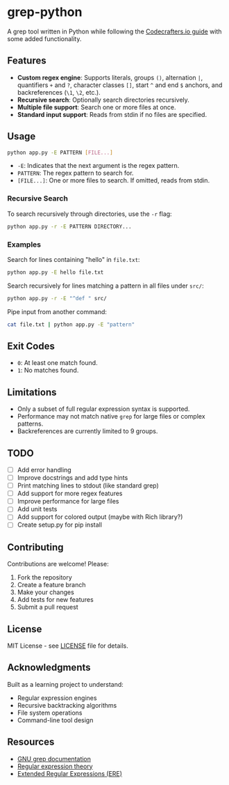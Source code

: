 # grep-python

A grep tool written in Python while following the [Codecrafters.io guide](https://app.codecrafters.io/courses/grep/overview) with some added functionality.

## Features

- **Custom regex engine**: Supports literals, groups `()`, alternation `|`, quantifiers `+` and `?`, character classes `[]`, start `^` and end `$` anchors, and backreferences (`\1`, `\2`, etc.).
- **Recursive search**: Optionally search directories recursively.
- **Multiple file support**: Search one or more files at once.
- **Standard input support**: Reads from stdin if no files are specified.

## Usage

```sh
python app.py -E PATTERN [FILE...]
```

- `-E`: Indicates that the next argument is the regex pattern.
- `PATTERN`: The regex pattern to search for.
- `[FILE...]`: One or more files to search. If omitted, reads from stdin.

### Recursive Search

To search recursively through directories, use the `-r` flag:

```sh
python app.py -r -E PATTERN DIRECTORY...
```

### Examples

Search for lines containing "hello" in `file.txt`:

```sh
python app.py -E hello file.txt
```

Search recursively for lines matching a pattern in all files under `src/`:

```sh
python app.py -r -E "^def " src/
```

Pipe input from another command:

```sh
cat file.txt | python app.py -E "pattern"
```

## Exit Codes

- `0`: At least one match found.
- `1`: No matches found.

## Limitations

- Only a subset of full regular expression syntax is supported.
- Performance may not match native `grep` for large files or complex patterns.
- Backreferences are currently limited to 9 groups.

## TODO

- [ ] Add error handling
- [ ] Improve docstrings and add type hints
- [ ] Print matching lines to stdout (like standard grep)
- [ ] Add support for more regex features
- [ ] Improve performance for large files
- [ ] Add unit tests
- [ ] Add support for colored output (maybe with Rich library?)
- [ ] Create setup.py for pip install

## Contributing

Contributions are welcome! Please:

1. Fork the repository
2. Create a feature branch
3. Make your changes
4. Add tests for new features
5. Submit a pull request

## License

MIT License - see [LICENSE](LICENSE) file for details.

## Acknowledgments

Built as a learning project to understand:

- Regular expression engines
- Recursive backtracking algorithms
- File system operations
- Command-line tool design

## Resources

- [GNU grep documentation](https://www.gnu.org/software/grep/manual/)
- [Regular expression theory](https://en.wikipedia.org/wiki/Regular_expression)
- [Extended Regular Expressions (ERE)](https://en.wikipedia.org/wiki/Regular_expression#POSIX_extended)
